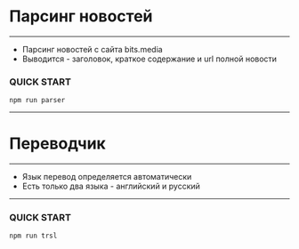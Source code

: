 # Парсинг новостей
***
* Парсинг новостей с сайта bits.media
* Выводится - заголовок, краткое содержание и url полной новости
### QUICK START
```
npm run parser
```
***
# Переводчик
***
* Язык перевод определяется автоматически
* Есть только два языка - английский и русский
***
### QUICK START
```
npm run trsl
```
